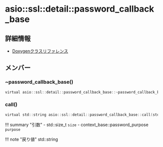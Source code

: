 # asio::ssl::detail::password_callback_base



## 詳細情報

- [Doxygenクラスリファレンス](https://lang-ship.com/reference/ESP32/latest/classasio_1_1ssl_1_1detail_1_1password__callback__base.html)

## メンバー

### ~password_callback_base()



```c
virtual asio::ssl::detail::password_callback_base::~password_callback_base()
```



### call()



```c
virtual std::string asio::ssl::detail::password_callback_base::call(std::size_t size, context_base::password_purpose purpose)=0
```

!!! summary "引数"
	- std::size_t `size` 
	- context_base::password_purpose `purpose` 

!!! note "戻り値"
	std::string




